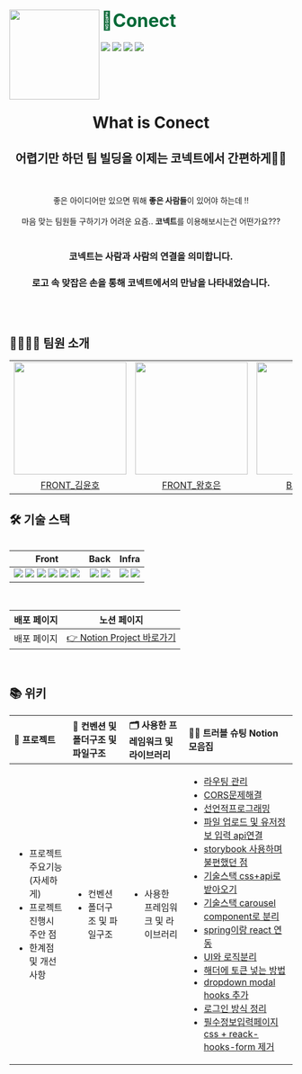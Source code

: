 <div>
  <img align="left" src="https://user-images.githubusercontent.com/38005874/209912170-62258853-b265-41fb-b5ab-0e536006f2ef.png" width="160"/>
  <div align="right">
    <a align="right" href="https://github.com/yulpumta-clone-team/Co-nect">
    </a>
    <h1 align="left">
      <font align="left" size="6" color="#006937"> 👋Conect</font>
    </h1>
    <div align="left">
      <img src="https://img.shields.io/github/issues-raw/yulpumta-clone-team/Co-nect?color=176842">
      <img src="https://img.shields.io/github/issues-closed-raw/yulpumta-clone-team/Co-nect?color=red">
      <img src="https://img.shields.io/github/issues-pr-raw/yulpumta-clone-team/Co-nect?color=176842">
      <img src="https://img.shields.io/github/issues-pr-closed-raw/yulpumta-clone-team/Co-nect?color=red">
    </div>
  </div>
</div>

<br/>
<br/>
<br/>
<br/>

<div align="center"> 
<h1>What is Conect</h1>
<h2>어렵기만 하던 팀 빌딩을 이제는 코넥트에서 간편하게👐😆</h2>
</div>

<br/>
<br/>

<div align="center"> 
좋은 아이디어만 있으면 뭐해 <b>좋은 사람들</b>이 있어야 하는데 !!
</div>

<br/>

<div align="center"> 
마음 맞는 팀원들 구하기가 어려운 요즘.. <b>코넥트</b>를 이용해보시는건 어떤가요???
</div>

<br/>

<div align="center"> 

### 코넥트는 사람과 사람의 연결을 의미합니다.
### 로고 속 맞잡은 손을 통해 코넥트에서의 만남을 나타내었습니다.

</div>


<br/>
<br/>

## 👨‍👩‍👧‍👦 팀원 소개

<table align="center">
  <tr>
    <td>
      <a href="https://github.com/kimyouknow">
        <img src="https://avatars.githubusercontent.com/kimyouknow" width="200"/>
      </a>
    </td>
    <td>
      <a href="https://github.com/hoeun0723">
        <img src="https://avatars.githubusercontent.com/hoeun0723" width="200"/>
      </a>
    </td>
    <td>
      <a href="https://github.com/philos1234">
        <img src="https://avatars.githubusercontent.com/philos1234" width="200"/>
      </a>
    </td>
    <td>
      <a href="https://github.com/hyojeongyun">
        <img src="https://avatars.githubusercontent.com/hyojeongyun" width="200"/>
      </a>
    </td>
    <td>
      <a>
        <img src="https://user-images.githubusercontent.com/38005874/209913545-0fd8ea74-fcf6-4db5-bcb1-1cec26ec9352.jpg" width="200"/>
      </a>
    </td>
  </tr>
  <tr>
    <td align="center">
      <a href="https://github.com/kimyouknow">
        FRONT_김윤호
      </a>
    </td>
    <td align="center">
      <a href="https://github.com/hoeun0723">
        FRONT_왕호은
      </a>
    </td>
    <td align="center">
      <a href="https://github.com/philos1234">
        BACK_오현석
      </a>
    </td>
    <td align="center">
      <a href="https://github.com/hyojeongyun">
        BACK_윤효정
      </a>
    </td>
    <td align="center">
      <a>
        DESIGNER_정영혜
      </a>
    </td>
  </tr>
</table>
<table align="center">
 
  ## 🛠 기술 스택

<div align="center">
  
| Front | Back | Infra |
| :---: | :---: | :---: |
| <img src="https://img.shields.io/badge/React-61DAFB?style=flat-square&logo=React&logoColor=white"/> <img src="https://img.shields.io/badge/Recoil-764ABC?style=flat-square&logo=Redux&logoColor=white"/> <img src="https://img.shields.io/badge/ReactRouter-CA4245?style=flat-square&logo=reactrouter&logoColor=white"/> <img src="https://img.shields.io/badge/styled--components-DB7093?style=flat-square&logo=styled-components&logoColor=white"/> <img src="https://img.shields.io/badge/ESLint-4B32C3?style=flat-square&logo=ESLint&logoColor=white"/> <img src="https://img.shields.io/badge/jest-23C213?style=flat-square&logo=jest&logoColor=white"/> | <img src="https://img.shields.io/badge/Java-007396?style=flat-square&logo=Java&logoColor=white"/> <img src="https://img.shields.io/badge/SpringBoot-6DB33F?style=flat-square&logo=SpringBoot&logoColor=white"/> | <img src="https://img.shields.io/badge/AWS-232F3E?style=flat-square&logo=amazon-Aws&logoColor=white"/> <img src="https://img.shields.io/badge/NGINX-009639?style=flat-square&logo=NGINX&logoColor=white"/> 

</div>
<br/>
  
<div>
  
| 배포 페이지 | 노션 페이지 |
| :---: | :---: |
| <a>배포 페이지</a> | <a href="https://dear-phosphorus-929.notion.site/Matching-Project-bfe35250f60d4386a5e5cbc684366edf">👉 Notion Project 바로가기</a> |

 </div>
<br/>

## 📚 위키

<div align="center">

| 🤝 프로젝트                                                                                                                                                                                                                                                                                                                                                                                                                                                                                                                                                                               | 📝 컨벤션 및 폴더구조 및 파일구조                                                                                                                                                                                                                                                                                                                                                                                                                                                                                                                          | 🗂 사용한 프레임워크 및 라이브러리                                                                                                                                           | 🏃‍♂️ 트러블 슈팅 Notion 모음집                                                                                                                                                                                                                                                                                                                                                                                                                                                              |
| :------------------------------------------------------------------------------------------------------------------------------------------------------------------------------------------------------------------------------------------------------------------------------------------------------------------------------------------------------------------------------------------------------------------------------------------------------------------------------------------------------------------------------------------------------------------------------------ | :--------------------------------------------------------------------------------------------------------------------------------------------------------------------------------------------------------------------------------------------------------------------------------------------------------------------------------------------------------------------------------------------------------------------------------------------------------------------------------------------------------------------------------- | :-------------------------------------------------------------------------------------------------------------------------------------------------- | :-------------------------------------------------------------------------------------------------------------------------------------------------------------------------------------------------------------------------------------------------------------------------------------------------------------------------------------------------------------------------------------------------------------------------------------------------------------------------- |
| <ul><li><a>프로젝트 주요기능(자세하게)</a></li><li><a>프로젝트 진행시 주안 점</a></li><li><a>한계점 및 개선사항</a></li></ul> | <ul><li><a>컨벤션</a></li><li><a>폴더구조 및 파일구조</a></li></ul> | <ul><li><a>사용한 프레임워크 및 라이브러리</a></li></ul> | <ul><li><a href="https://dear-phosphorus-929.notion.site/3ba6cab1e0564bf9bb63a448df748207">라우팅 관리</a></li><li><a href="https://dear-phosphorus-929.notion.site/CORS-fc65c88ca0034cc08326b99cb688bef8">CORS문제해결</a></li><li><a href="https://dear-phosphorus-929.notion.site/feat-a265861df42648e2a5c8d54f98aceb48">선언적프로그래밍</a></li><li><a href="https://dear-phosphorus-929.notion.site/api-2659a43fe8eb40fcb7cfc3e4a6637b97">파일 업로드 및 유저정보 입력 api연결</a></li><li><a href="https://dear-phosphorus-929.notion.site/storybook-0c72ef20776040079a72509cfcfba0be">storybook 사용하며 불편했던 점</a></li><li><a href="https://dear-phosphorus-929.notion.site/css-api-0014ac3cf6c84f9db2d0bbd4737beaf9">기술스택 css+api로 받아오기</a></li><li><a href="https://dear-phosphorus-929.notion.site/userDetail-techskill-88275929f8db4195a33dd84336d35f2f">기술스택 carousel component로 분리</a></li><li><a href="https://dear-phosphorus-929.notion.site/Spring-React-cf41d255011e484ab810a66041763060">spring이랑 react 연동</a></li><li><a href="https://dear-phosphorus-929.notion.site/Commnet-UI-eaee90dedb63431a8443c49800423d64">UI와 로직분리</a></li><li><a href="https://dear-phosphorus-929.notion.site/token-b07961ffd85841c6aa427b539b84630c">해더에 토큰 넣는 방법</a></li><li><a href="https://dear-phosphorus-929.notion.site/dropdown-modal-hooks-9a1a3237a5e148dc851395a01d813f3d">dropdown modal hooks 추가</a></li><li><a href="https://dear-phosphorus-929.notion.site/891b092dd6f34313b0a0f9d313e89e57">로그인 방식 정리</a></li></li><li><a href="https://dear-phosphorus-929.notion.site/css-react-hooks-form-9c62853aae834ad481497c1f7cde70d2">필수정보입력페이지 css + reack-hooks-form 제거</a></li></ul> |

</div>
